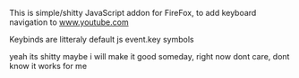 This is simple/shitty JavaScript addon for FireFox, to add keyboard navigation to www.youtube.com

Keybinds are litteraly default js event.key symbols

yeah its shitty maybe i will make it good someday, right now dont care, dont know it works for me